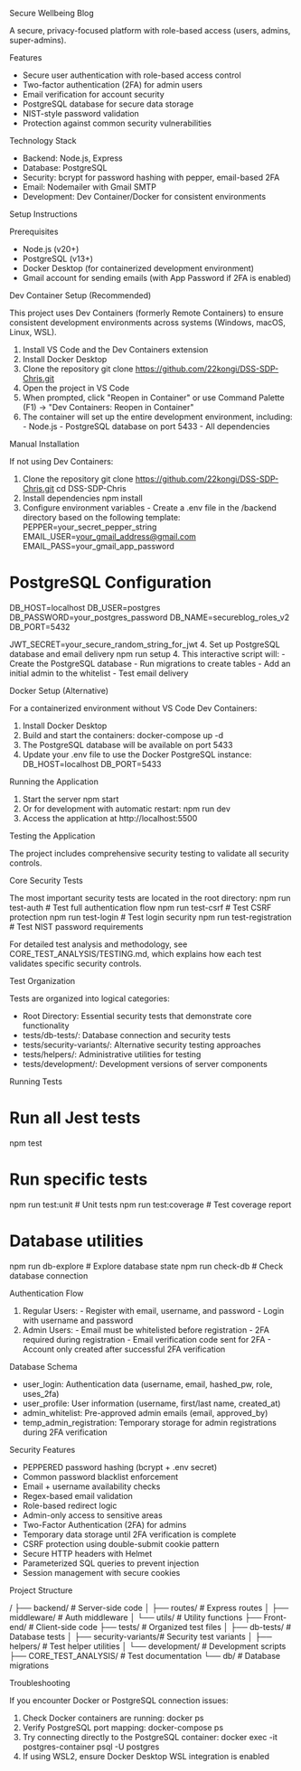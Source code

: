 Secure Wellbeing Blog

  A secure, privacy-focused platform with role-based access (users, admins, super-admins).

  Features

  - Secure user authentication with role-based access control
  - Two-factor authentication (2FA) for admin users
  - Email verification for account security
  - PostgreSQL database for secure data storage
  - NIST-style password validation
  - Protection against common security vulnerabilities

  Technology Stack

  - Backend: Node.js, Express
  - Database: PostgreSQL
  - Security: bcrypt for password hashing with pepper, email-based 2FA
  - Email: Nodemailer with Gmail SMTP
  - Development: Dev Container/Docker for consistent environments

  Setup Instructions

  Prerequisites

  - Node.js (v20+)
  - PostgreSQL (v13+)
  - Docker Desktop (for containerized development environment)
  - Gmail account for sending emails (with App Password if 2FA is enabled)

  Dev Container Setup (Recommended)

  This project uses Dev Containers (formerly Remote Containers) to ensure consistent development environments across systems (Windows, macOS,
  Linux, WSL).

  1. Install VS Code and the Dev Containers extension
  2. Install Docker Desktop
  3. Clone the repository
  git clone https://github.com/22kongi/DSS-SDP-Chris.git
  4. Open the project in VS Code
  5. When prompted, click "Reopen in Container" or use Command Palette (F1) → "Dev Containers: Reopen in Container"
  6. The container will set up the entire development environment, including:
    - Node.js
    - PostgreSQL database on port 5433
    - All dependencies

  Manual Installation

  If not using Dev Containers:

  1. Clone the repository
  git clone https://github.com/22kongi/DSS-SDP-Chris.git
  cd DSS-SDP-Chris
  2. Install dependencies
  npm install
  3. Configure environment variables
    - Create a .env file in the /backend directory based on the following template:
  PEPPER=your_secret_pepper_string
  EMAIL_USER=your_gmail_address@gmail.com
  EMAIL_PASS=your_gmail_app_password

  # PostgreSQL Configuration
  DB_HOST=localhost
  DB_USER=postgres
  DB_PASSWORD=your_postgres_password
  DB_NAME=secureblog_roles_v2
  DB_PORT=5432

  JWT_SECRET=your_secure_random_string_for_jwt
  4. Set up PostgreSQL database and email delivery
  npm run setup
  4. This interactive script will:
    - Create the PostgreSQL database
    - Run migrations to create tables
    - Add an initial admin to the whitelist
    - Test email delivery

  Docker Setup (Alternative)

  For a containerized environment without VS Code Dev Containers:

  1. Install Docker Desktop
  2. Build and start the containers:
  docker-compose up -d
  3. The PostgreSQL database will be available on port 5433
  4. Update your .env file to use the Docker PostgreSQL instance:
  DB_HOST=localhost
  DB_PORT=5433

  Running the Application

  1. Start the server
  npm start
  1. Or for development with automatic restart:
  npm run dev
  2. Access the application at http://localhost:5500

  Testing the Application

  The project includes comprehensive security testing to validate all security controls.

  Core Security Tests

  The most important security tests are located in the root directory:
  npm run test-auth         # Test full authentication flow
  npm run test-csrf         # Test CSRF protection
  npm run test-login        # Test login security
  npm run test-registration # Test NIST password requirements

  For detailed test analysis and methodology, see CORE_TEST_ANALYSIS/TESTING.md, which explains how each test validates specific security
  controls.

  Test Organization

  Tests are organized into logical categories:
  - Root Directory: Essential security tests that demonstrate core functionality
  - tests/db-tests/: Database connection and security tests
  - tests/security-variants/: Alternative security testing approaches
  - tests/helpers/: Administrative utilities for testing
  - tests/development/: Development versions of server components

  Running Tests

  # Run all Jest tests
  npm test

  # Run specific tests
  npm run test:unit         # Unit tests
  npm run test:coverage     # Test coverage report

  # Database utilities
  npm run db-explore        # Explore database state
  npm run check-db          # Check database connection

  Authentication Flow

  1. Regular Users:
    - Register with email, username, and password
    - Login with username and password
  2. Admin Users:
    - Email must be whitelisted before registration
    - 2FA required during registration
    - Email verification code sent for 2FA
    - Account only created after successful 2FA verification

  Database Schema

  - user_login: Authentication data (username, email, hashed_pw, role, uses_2fa)
  - user_profile: User information (username, first/last name, created_at)
  - admin_whitelist: Pre-approved admin emails (email, approved_by)
  - temp_admin_registration: Temporary storage for admin registrations during 2FA verification

  Security Features

  - PEPPERED password hashing (bcrypt + .env secret)
  - Common password blacklist enforcement
  - Email + username availability checks
  - Regex-based email validation
  - Role-based redirect logic
  - Admin-only access to sensitive areas
  - Two-Factor Authentication (2FA) for admins
  - Temporary data storage until 2FA verification is complete
  - CSRF protection using double-submit cookie pattern
  - Secure HTTP headers with Helmet
  - Parameterized SQL queries to prevent injection
  - Session management with secure cookies

  Project Structure

  /
  ├── backend/              # Server-side code
  │   ├── routes/           # Express routes
  │   ├── middleware/       # Auth middleware
  │   └── utils/            # Utility functions
  ├── Front-end/            # Client-side code
  ├── tests/                # Organized test files
  │   ├── db-tests/         # Database tests
  │   ├── security-variants/# Security test variants
  │   ├── helpers/          # Test helper utilities
  │   └── development/      # Development scripts
  ├── CORE_TEST_ANALYSIS/   # Test documentation
  └── db/                   # Database migrations

  Troubleshooting

  If you encounter Docker or PostgreSQL connection issues:

  1. Check Docker containers are running:
  docker ps
  2. Verify PostgreSQL port mapping:
  docker-compose ps
  3. Try connecting directly to the PostgreSQL container:
  docker exec -it postgres-container psql -U postgres
  4. If using WSL2, ensure Docker Desktop WSL integration is enabled